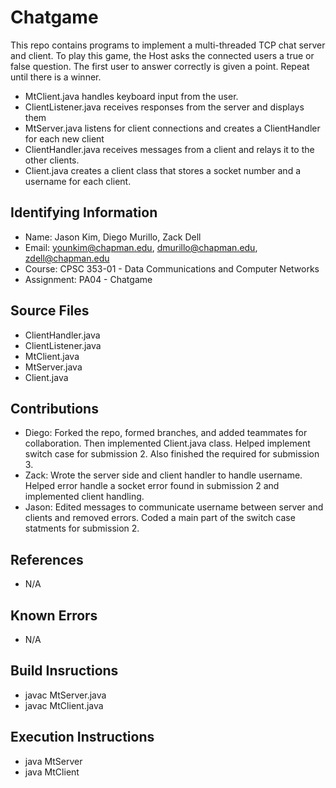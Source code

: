 # Chatgame
This repo contains programs to implement a multi-threaded TCP chat server and client. To play this game, the Host asks the connected users a true or false question. The first user to answer correctly is given a point. Repeat until there is a winner.

* MtClient.java handles keyboard input from the user.
* ClientListener.java receives responses from the server and displays them
* MtServer.java listens for client connections and creates a ClientHandler for each new client
* ClientHandler.java receives messages from a client and relays it to the other clients.
* Client.java creates a client class that stores a socket number and a username for each client. 


## Identifying Information

* Name: Jason Kim, Diego Murillo, Zack Dell
* Email: younkim@chapman.edu, dmurillo@chapman.edu, zdell@chapman.edu
* Course: CPSC 353-01 - Data Communications and Computer Networks 
* Assignment: PA04 - Chatgame

## Source Files

* ClientHandler.java
* ClientListener.java
* MtClient.java
* MtServer.java
* Client.java

## Contributions

* Diego: Forked the repo, formed branches, and added teammates for collaboration. Then implemented Client.java class. Helped implement switch case for submission 2. Also finished the required for submission 3.
* Zack: Wrote the server side and client handler to handle username. Helped error handle a socket error found in submission 2 and implemented client handling.
* Jason: Edited messages to communicate username between server and clients and removed errors. Coded a main part of the switch case statments for submission 2.

## References

* N/A

## Known Errors

* N/A

## Build Insructions

* javac MtServer.java
* javac MtClient.java

## Execution Instructions

* java MtServer
* java MtClient

